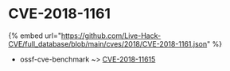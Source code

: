 # CVE-2018-1161
{% embed url="https://github.com/Live-Hack-CVE/full_database/blob/main/cves/2018/CVE-2018-1161.json" %}

* ossf-cve-benchmark ~> [CVE-2018-11615](https://www.alice-snow.ru/2018/database/cve-2018-1161/cve-2018-11615-ossf-cve-benchmark)
